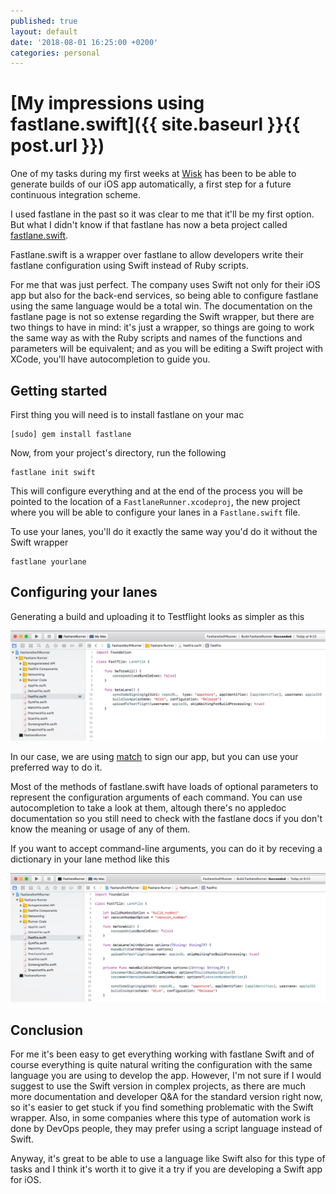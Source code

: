 ```yaml
---
published: true
layout: default
date: '2018-08-01 16:25:00 +0200'
categories: personal
---
```

# [My impressions using fastlane.swift]({{ site.baseurl }}{{ post.url }})

One of my tasks during my first weeks at [Wisk](https://www.wisksolutions.com) has been to be able to generate builds of our iOS app automatically, a first step for a future continuous integration scheme.

I used fastlane in the past so it was clear to me that it'll be my first option. But what I didn't know if that fastlane has now a beta project called [fastlane.swift](https://docs.fastlane.tools/getting-started/ios/fastlane-swift/). 
<!--more-->
Fastlane.swift is a wrapper over fastlane to allow developers write their fastlane configuration using Swift instead of Ruby scripts.

For me that was just perfect. The company uses Swift not only for their iOS app but also for the back-end services, so being able to configure fastlane using the same language would be a total win. The documentation on the fastlane page is not so extense regarding the Swift wrapper, but there are two things to have in mind: it's just a wrapper, so things are going to work the same way as with the Ruby scripts and names of the functions and parameters will be equivalent; and as you will be editing a Swift project with XCode, you'll have autocompletion to guide you.

## Getting started

First thing you will need is to install fastlane on your mac

```script
[sudo] gem install fastlane
```

Now, from your project's directory, run the following

```script
fastlane init swift
```

This will configure everything and at the end of the process you will be pointed to the location of a `FastlaneRunner.xcodeproj`, the new project where you will be able to configure your lanes in a `Fastlane.swift` file.

To use your lanes, you'll do it exactly the same way you'd do it without the Swift wrapper

```script
fastlane yourlane
```

## Configuring your lanes

Generating a build and uploading it to Testflight looks as simpler as this

![basiclane.png](assets/2018-08-01/basic_lane.png)

In our case, we are using [match](https://docs.fastlane.tools/actions/match/) to sign our app, but you can use your preferred way to do it.

Most of the methods of fastlane.swift have loads of optional parameters to represent the configuration arguments of each command. You can use autocompletion to take a look at them, altough there's no appledoc documentation so you still need to check with the fastlane docs if you don't know the meaning or usage of any of them.

If you want to accept command-line arguments, you can do it by receving a dictionary in your lane method like this

![lanewithoptions.png](assets/2018-08-01/lane_with_options.png)

## Conclusion

For me it's been easy to get everything working with fastlane Swift and of course everything is quite natural writing the configuration with the same language you are using to develop the app. However, I'm not sure if I would suggest to use the Swift version in complex projects, as there are much more documentation and developer Q&A for the standard version right now, so it's easier to get stuck if you find something problematic with the Swift wrapper. Also, in some companies where this type of automation work is done by DevOps people, they may prefer using a script language instead of Swift.

Anyway, it's great to be able to use a language like Swift also for this type of tasks and I think it's worth it to give it a try if you are developing a Swift app for iOS.
